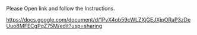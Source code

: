 
Please Open link and follow the Instructions.

https://docs.google.com/document/d/1PvX4ob59cWLZXjGEJXjpORaP3zDeUuo8MFECgPqZ75M/edit?usp=sharing
